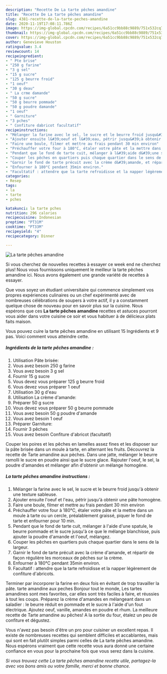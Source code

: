 ```yaml
---
description: "Recette De La tarte pêches amandine"
title: "Recette De La tarte pêches amandine"
slug: 4381-recette-de-la-tarte-peches-amandine
date: 2020-11-19T17:08:11.786Z
image: https://img-global.cpcdn.com/recipes/6a51cc9bb88c9889/751x532cq70/la-tarte-peches-amandine-photo-principale-de-la-recette.jpg
thumbnail: https://img-global.cpcdn.com/recipes/6a51cc9bb88c9889/751x532cq70/la-tarte-peches-amandine-photo-principale-de-la-recette.jpg
cover: https://img-global.cpcdn.com/recipes/6a51cc9bb88c9889/751x532cq70/la-tarte-peches-amandine-photo-principale-de-la-recette.jpg
author: Genevieve Houston
ratingvalue: 3.4
reviewcount: 14
recipeingredient:
- " Pte brise"
- "250 g farine"
- "3 g sel"
- "15 g sucre"
- "125 g beurre froid"
- "1 oeuf"
- "30 g deau"
- " La crme damande"
- "50 g sucre"
- "50 g beurre pommade"
- "50 g poudre damande"
- "1 oeuf"
- " Garniture"
- "3 pches"
- " Confiture dabricot facultatif"
recipeinstructions:
- "Mélanger la farine avec le sel, le sucre et le beurre froid jusqu&#39;à obtenir une texture sableuse."
- "Ajouter ensuite l&#39;oeuf et l&#39;eau, pétrir jusqu&#39;à obtenir une pâte homogène."
- "Faire une boule, filmer et mettre au frais pendant 30 min environ"
- "Préchauffer votre four à 180°C, étaler votre pâte et la mettre dans un moule à tarte ou un cercle, préalablement graissé, piquer le fond de tarte et enfourner pour 10 min."
- "Pendant que le fond de tarte cuit, mélanger à l&#39;aide d&#39;une spatule, le beurre pommade et le sucre jusqu&#39;à ce que le mélange blanchisse, puis ajouter la poudre d&#39;amande et l&#39;oeuf, mélangez."
- "Couper les pêches en quartiers puis chaque quartier dans le sens de la largeur."
- "Garnir le fond de tarte précuit avec la crème d&#39;amande, et répartir de façon régulière les morceaux de pêches sur la crème."
- "Enfourner à 180°C pendant 35min environ."
- "Facultatif : attendre que la tarte refroidisse et la napper légèrement de confiture d&#39;abricots."
categories:
- Resep
tags:
- la
- tarte
- pches

katakunci: la tarte pches 
nutrition: 296 calories
recipecuisine: Indonesian
preptime: "PT31M"
cooktime: "PT33M"
recipeyield: "4"
recipecategory: Dinner

---
```



![La tarte pêches amandine](https://img-global.cpcdn.com/recipes/6a51cc9bb88c9889/751x532cq70/la-tarte-peches-amandine-photo-principale-de-la-recette.jpg)

Si vous cherchez de nouvelles recettes à essayer ce week end ne cherchez plus! Nous vous fournissons uniquement le meilleur la tarte pêches amandine ici. Nous avons également une grande variété de recettes à essayer.

Que vous soyez un étudiant universitaire qui commence simplement vos propres expériences culinaires ou un chef expérimenté avec de nombreuses célébrations de soupers à votre actif, il y a constamment quelque chose de nouveau pour en savoir plus sur la cuisine. Nous espérons que ces <strong> La tarte pêches amandine </strong> recettes et astuces pourront vous aider dans votre cuisine ce soir et vous habituer à de délicieux plats faits maison.

<!--inarticleads1-->

Vous pouvez cuire la tarte pêches amandine en utilisant 15 Ingrédients et 9 pas. Voici comment vous atteindre cette.

##### Ingrédients de la tarte pêches amandine :

1. Utilisation  Pâte brisée:
1. Vous avez besoin 250 g farine
1. Vous avez besoin 3 g sel
1. Fournir 15 g sucre
1. Vous devez vous préparer 125 g beurre froid
1. Vous devez vous préparer 1 oeuf
1. Utilisation 30 g d&#39;eau
1. Utilisation  La crème d&#39;amande:
1. Préparer 50 g sucre
1. Vous devez vous préparer 50 g beurre pommade
1. Vous avez besoin 50 g poudre d&#39;amande
1. Vous avez besoin 1 oeuf
1. Préparer  Garniture:
1. Fournir 3 pêches
1. Vous avez besoin  Confiture d&#39;abricot (facultatif)


Couper les poires et les pêches en lamelles assez fines et les disposer sur la pâte brisée dans un moule à tarte, en alternant les fruits. Découvrez la recette de Tarte amandine aux pèches. Dans une jatte, mélanger le beurre ramolli le sucre en poudre ainsi que le sucre glace. Rajouter l&#39;oeuf, le sel, la poudre d&#39;amandes et mélanger afin d&#39;obtenir un mélange homogène. 

<!--inarticleads2-->

##### La tarte pêches amandine instructions :

1. Mélanger la farine avec le sel, le sucre et le beurre froid jusqu&#39;à obtenir une texture sableuse.
1. Ajouter ensuite l&#39;oeuf et l&#39;eau, pétrir jusqu&#39;à obtenir une pâte homogène.
1. Faire une boule, filmer et mettre au frais pendant 30 min environ
1. Préchauffer votre four à 180°C, étaler votre pâte et la mettre dans un moule à tarte ou un cercle, préalablement graissé, piquer le fond de tarte et enfourner pour 10 min.
1. Pendant que le fond de tarte cuit, mélanger à l&#39;aide d&#39;une spatule, le beurre pommade et le sucre jusqu&#39;à ce que le mélange blanchisse, puis ajouter la poudre d&#39;amande et l&#39;oeuf, mélangez.
1. Couper les pêches en quartiers puis chaque quartier dans le sens de la largeur.
1. Garnir le fond de tarte précuit avec la crème d&#39;amande, et répartir de façon régulière les morceaux de pêches sur la crème.
1. Enfourner à 180°C pendant 35min environ.
1. Facultatif : attendre que la tarte refroidisse et la napper légèrement de confiture d&#39;abricots.


Terminer par incorporer la farine en deux fois en évitant de trop travailler la pâte. tarte amandine aux peches Bonjour tout le monde, Les tartes amandines sont mes favorites, car elles sont très faciles à faire, et réussies à tout les coups. Préparez la crème d&#39;amandes en mélangeant dans un saladier : le beurre réduit en pommade et le sucre à l&#39;aide d&#39;un fout électrique. Ajoutez oeuf, vanille, amandes en poudre et rhum. La meilleure recette de Tarte amandine au pêches! A la sortie du four, étalez un peu de confiture et dégustez. 

<!--inarticleads1-->

<p>
Vous n'avez pas besoin d'être un pro pour cuisiner un excellent repas. Il existe de nombreuses recettes qui semblent difficiles et accablantes, mais qui sont en fait plutôt simples parmi celles de La tarte pêches amandine. Nous espérons vraiment que cette recette vous aura donné une certaine confiance en vous pour la prochaine fois que vous serez dans la cuisine.
</p>

<p>
<i>Si vous trouvez cette La tarte pêches amandine recette utile, partagez-la avec vos bons amis ou votre famille, merci et bonne chance.</i>
</p>
